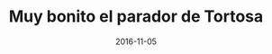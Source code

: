 ---
layout: post
categories: day-by-day
date: 2016-11-05
title: Muy bonito el parador de Tortosa
image: /images/blog/thumbnails/2016-11-05-muy-bonito-el-parador-de-tortosa.jpg
fullimage: /images/blog/2016-11-05-muy-bonito-el-parador-de-tortosa.jpg
---
